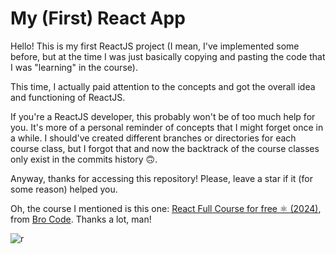 # My (First) React App

Hello! This is my first ReactJS project (I mean, I've implemented some before, but at the time I was just basically copying and pasting the code that I was "learning" in the course).

This time, I actually paid attention to the concepts and got the overall idea and functioning of ReactJS.

If you're a ReactJS developer, this probably won't be of too much help for you. It's more of a personal reminder of concepts that I might forget once in a while. I should've created different branches or directories for each course class, but I forgot that and now the backtrack of the course classes only exist in the commits history 🙃.

Anyway, thanks for accessing this repository! Please, leave a star if it (for some reason) helped you.

Oh, the course I mentioned is this one: [React Full Course for free ⚛️ (2024)](https://www.youtube.com/watch?v=CgkZ7MvWUAA), from [Bro Code](https://www.youtube.com/@BroCodez). Thanks a lot, man!

![r](https://media3.giphy.com/media/eNAsjO55tPbgaor7ma/giphy.gif?cid=6c09b952twh1vehcd4dfo1p88ahgg0v72b2t86x3rt5nk00v&ep=v1_internal_gif_by_id&rid=giphy.gif&ct=s)